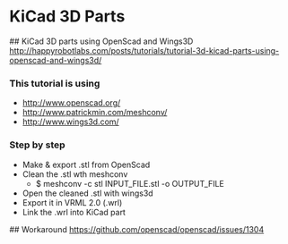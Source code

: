 # KiCad 3D Parts

## KiCad 3D parts using OpenScad and Wings3D
http://happyrobotlabs.com/posts/tutorials/tutorial-3d-kicad-parts-using-openscad-and-wings3d/

### This tutorial is using
- http://www.openscad.org/
- http://www.patrickmin.com/meshconv/
- http://www.wings3d.com/

### Step by step
- Make & export .stl from OpenScad
- Clean the .stl wth meshconv
  - $ meshconv -c stl INPUT_FILE.stl -o OUTPUT_FILE
- Open the cleaned .stl with wings3d
- Export it in VRML 2.0 (.wrl)
- Link the .wrl into KiCad part

## Workaround
https://github.com/openscad/openscad/issues/1304
